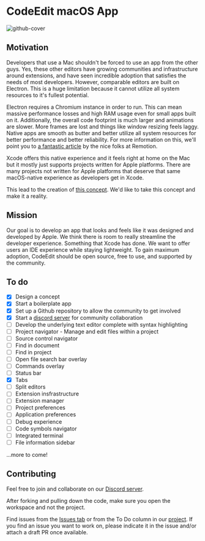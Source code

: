 # CodeEdit macOS App

![github-cover](https://user-images.githubusercontent.com/806104/157921972-022b758f-eb9d-4436-881a-d94c883d5685.png)

## Motivation

Developers that use a Mac shouldn't be forced to use an app from the other guys. Yes, these other editors have growing communities and infrastructure around extensions, and have seen incredible adoption that satisfies the needs of most developers. However, comparable editors are built on Electron. This is a huge limitation because it cannot utilize all system resources to it's fullest potential.

Electron requires a Chromium instance in order to run. This can mean massive performance losses and high RAM usage even for small apps built on it. Additionally, the overall code footprint is much larger and animations are slower. More frames are lost and things like window resizing feels laggy. Native apps are smooth as butter and better utilize all system resources for better performance and better reliability. For more information on this, we'll point you to [a fantastic article](https://www.remotion.com/blog/why-remotion-is-a-native-macos-app-not-electron) by the nice folks at Remotion.

Xcode offers this native experience and it feels right at home on the Mac but it mostly just supports projects written for Apple platforms. There are many projects not written for Apple platforms that deserve that same macOS-native experience as developers get in Xcode.

This lead to the creation of [this concept](https://www.figma.com/proto/qj6raZbQsZpGO0NAVi4qsv/CodeEdit-Concept?node-id=1%3A870). We'd like to take this concept and make it a reality. 

## Mission

Our goal is to develop an app that looks and feels like it was designed and developed by Apple. We think there is room to really streamline the developer experience. Something that Xcode has done. We want to offer users an IDE experience while staying lightweight. To gain maximum adoption, CodeEdit should be open source, free to use, and supported by the community. 

## To do

- [x] Design a concept
- [x] Start a boilerplate app
- [x] Set up a Github repository to allow the community to get involved
- [x] Start a [discord server](https://discord.gg/ANUVc6TF) for community collaboration
- [ ] Develop the underlying text editor complete with syntax highlighting
- [ ] Project navigator - Manage and edit files within a project
- [ ] Source control navigator
- [ ] Find in document
- [ ] Find in project
- [ ] Open file search bar overlay
- [ ] Commands overlay
- [ ] Status bar
- [x] Tabs
- [ ] Split editors
- [ ] Extension insfrastructure
- [ ] Extension manager
- [ ] Project preferences
- [ ] Application preferences
- [ ] Debug experience
- [ ] Code symbols navigator
- [ ] Integrated terminal
- [ ] File information sidebar

...more to come!

## Contributing

Feel free to join and collaborate on our [Discord server](https://discord.gg/vChUXVf9Em).

After forking and pulling down the code, make sure you open the workspace and not the project.

Find issues from the [Issues tab](https://github.com/mchakravarty/CodeEditorView/issues) or from the To Do column in our [project](https://github.com/mchakravarty/CodeEditorView/projects/2).
If you find an issue you want to work on, please indicate it in the issue and/or attach a draft PR once available.
